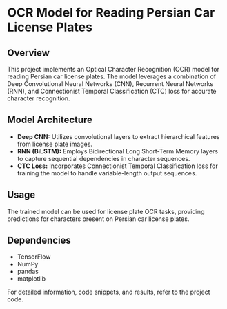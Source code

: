 # OCR Model for Reading Persian Car License Plates

## Overview
This project implements an Optical Character Recognition (OCR) model for reading Persian car license plates. The model leverages a combination of Deep Convolutional Neural Networks (CNN), Recurrent Neural Networks (RNN), and Connectionist Temporal Classification (CTC) loss for accurate character recognition.

## Model Architecture
- **Deep CNN:** Utilizes convolutional layers to extract hierarchical features from license plate images.
- **RNN (BiLSTM):** Employs Bidirectional Long Short-Term Memory layers to capture sequential dependencies in character sequences.
- **CTC Loss:** Incorporates Connectionist Temporal Classification loss for training the model to handle variable-length output sequences.

## Usage
The trained model can be used for license plate OCR tasks, providing predictions for characters present on Persian car license plates.

## Dependencies
- TensorFlow
- NumPy
- pandas
- matplotlib


For detailed information, code snippets, and results, refer to the project code.

